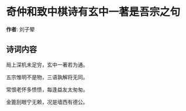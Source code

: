 # 奇仲和致中棋诗有玄中一著是吾宗之句

**作者**: 刘子翚

## 诗词内容

局上深机未足穷，玄中一著若为通。

五宗惟明不是物，三语孰解将无同。

常恨老怀多愦愦，每逢益友太匆匆。

金篦刮眼宁无赖，况是墙西有德公。

